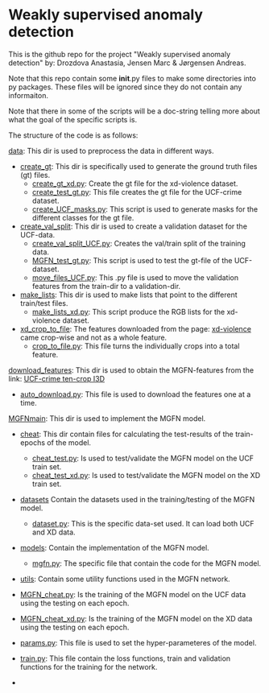 # Weakly supervised anomaly detection
 This is the github repo for the project "Weakly supervised anomaly detection" by: Drozdova Anastasia, Jensen Marc & Jørgensen Andreas.

Note that this repo contain some __init__.py files to make some directories into py packages. These files will be ignored since they do not contain any informaiton.

Note that there in some of the scripts will be a doc-string telling more about what the goal of the specific scripts is.

The structure of the code is as follows:

[data](data): This dir is used to preprocess the data in different ways.
- [create_gt](data%2Fcreate_gt): This dir is specifically used to generate the ground truth files (gt) files.
  - [create_gt_xd.py](data%2Fcreate_gt%2Fcreate_gt_xd.py): Create the gt file for the xd-violence dataset.
  - [create_test_gt.py](data%2Fcreate_gt%2Fcreate_test_gt.py): This file creates the gt file for the UCF-crime dataset.
  - [create_UCF_masks.py](data%2Fcreate_gt%2Fcreate_UCF_masks.py): This script is used to generate masks for the different classes for the gt file.
- [create_val_split](data%2Fcreate_val_split): This dir is used to create a validation dataset for the UCF-data.
  - [create_val_split_UCF.py](data%2Fcreate_val_split%2Fcreate_val_split_UCF.py): Creates the val/train split of the training data.
  - [MGFN_test_gt.py](data%2Fcreate_val_split%2FMGFN_test_gt.py): This script is used to test the gt-file of the UCF-dataset.
  - [move_files_UCF.py](data%2Fcreate_val_split%2Fmove_files_UCF.py): This .py file is used to move the validation features from the train-dir to a validation-dir.
- [make_lists](data%2Fmake_lists): This dir is used to make lists that point to the different train/test files.
  - [make_lists_xd.py](data%2Fmake_lists%2Fmake_lists_xd.py): This script produce the RGB lists for the xd-violence dataset.
- [xd_crop_to_file](data%2Fxd_crop_to_file): The features downloaded from the page: [xd-violence](https://roc-ng.github.io/XD-Violence/) came crop-wise and not as a whole feature.
  - [crop_to_file.py](data%2Fxd_crop_to_file%2Fcrop_to_file.py): This file turns the individually crops into a total feature.

[download_features](download_features): This dir is used to obtain the MGFN-features from the link: [UCF-crime ten-crop I3D](https://connecthkuhk-my.sharepoint.com/:f:/g/personal/cyxcarol_connect_hku_hk/EpNI-JSruH1Ep1su07pVLgIBnjDcBGd7Mexb1ERUVShdNg?e=VMRjhE)
- [auto_download.py](download_features%2Fauto_download.py): This file is used to download the features one at a time.

[MGFNmain](MGFNmain): This dir is used to implement the MGFN model.
- [cheat](MGFNmain%2Fcheat): This dir contain files for calculating the test-results of the train-epochs of the model.
  - [cheat_test.py](MGFNmain%2Fcheat%2Fcheat_test.py): Is used to test/validate the MGFN model on the UCF train set.
  - [cheat_test_xd.py](MGFNmain%2Fcheat%2Fcheat_test_xd.py): Is used to test/validate the MGFN model on the XD train set.
- [datasets](MGFNmain%2Fdatasets) Contain the datasets used in the training/testing of the MGFN model.
  - [dataset.py](MGFNmain%2Fdatasets%2Fdataset.py): This is the specific data-set used. It can load both UCF and XD data.
- [models](MGFNmain%2Fmodels): Contain the implementation of the MGFN model.
  - [mgfn.py](MGFNmain%2Fmodels%2Fmgfn.py): The specific file that contain the code for the MGFN model.
- [utils](MGFNmain%2Futils): Contain some utility functions used in the MGFN network. 

- [MGFN_cheat.py](MGFNmain%2FMGFN_cheat.py): Is the training of the MGFN model on the UCF data using the testing on each epoch.
- [MGFN_cheat_xd.py](MGFNmain%2FMGFN_cheat_xd.py): Is the training of the MGFN model on the XD data using the testing on each epoch.

- [params.py](MGFNmain%2Fparams.py): This file is used to set the hyper-parameteres of the model.
- [train.py](MGFNmain%2Ftrain.py): This file contain the loss functions, train and validation functions for the training for the network.
- 